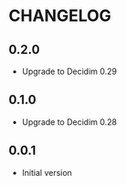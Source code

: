 # CHANGELOG

## 0.2.0
- Upgrade to Decidim 0.29

## 0.1.0
- Upgrade to Decidim 0.28

## 0.0.1
- Initial version